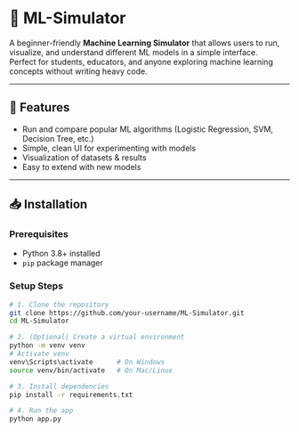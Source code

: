 # 🧠 ML-Simulator

A beginner-friendly **Machine Learning Simulator** that allows users to run, visualize, and understand different ML models in a simple interface.  
Perfect for students, educators, and anyone exploring machine learning concepts without writing heavy code.

---

## 🚀 Features
- Run and compare popular ML algorithms (Logistic Regression, SVM, Decision Tree, etc.)
- Simple, clean UI for experimenting with models
- Visualization of datasets & results
- Easy to extend with new models

---

## 📥 Installation

### Prerequisites
- Python 3.8+ installed
- `pip` package manager

### Setup Steps
```bash
# 1. Clone the repository
git clone https://github.com/your-username/ML-Simulator.git
cd ML-Simulator

# 2. (Optional) Create a virtual environment
python -m venv venv
# Activate venv
venv\Scripts\activate      # On Windows
source venv/bin/activate   # On Mac/Linux

# 3. Install dependencies
pip install -r requirements.txt

# 4. Run the app
python app.py
